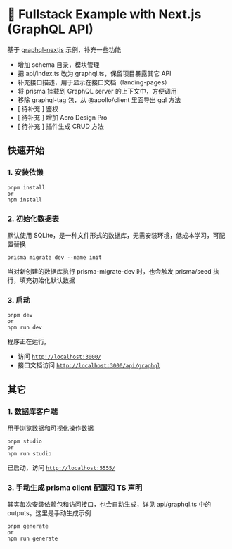# 🚀 Fullstack Example with Next.js (GraphQL API)

基于 [graphql-nextjs](https://github.com/prisma/prisma-examples/tree/latest/typescript/graphql-nextjs) 示例，补充一些功能
- 增加 schema 目录，模块管理
- 把 api/index.ts 改为 graphql.ts，保留项目暴露其它 API
- 补充接口描述，用于显示在接口文档（landing-pages）
- 将 prisma 挂载到 GraphQL server 的上下文中，方便调用
- 移除 graphql-tag 包，从 @apollo/client 里面导出 gql 方法
- [ 待补充 ] 鉴权
- [ 待补充 ] 增加 Acro Design Pro
- [ 待补充 ] 插件生成 CRUD 方法

## 快速开始

### 1. 安装依懒

```
pnpm install
or
npm install
```

### 2. 初始化数据表

默认使用 SQLite，是一种文件形式的数据库，无需安装环境，低成本学习，可配置替换

```
prisma migrate dev --name init
```
当对新创建的数据库执行 prisma-migrate-dev 时，也会触发 prisma/seed 执行，填充初始化默认数据


### 3. 启动

```
pnpm dev
or
npm run dev
```

程序正在运行,
- 访问 [`http://localhost:3000/`](http://localhost:3000/) 
- 接口文档访问 [`http://localhost:3000/api/graphql`](http://localhost:3000/api/graphql)

## 其它
### 1. 数据库客户端
用于浏览数据和可视化操作数据
```
pnpm studio
or
npm run studio
```
已启动，访问 [`http://localhost:5555/`](http://localhost:5555/)

### 3. 手动生成 prisma client 配置和 TS 声明
其实每次安装依赖包和访问接口，也会自动生成，详见 api/graphql.ts 中的 outputs。这里是手动生成示例
```
pnpm generate
or
npm run generate
```
